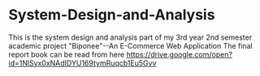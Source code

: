 # System-Design-and-Analysis
This is the system design and analysis part of my 3rd year 2nd semester academic project "Biponee"--An E-Commerce Web Application
The final report book can be read from here https://drive.google.com/open?id=1NlSyx0xNAdIDYU169tymRuqcb1Eu5Gvv
